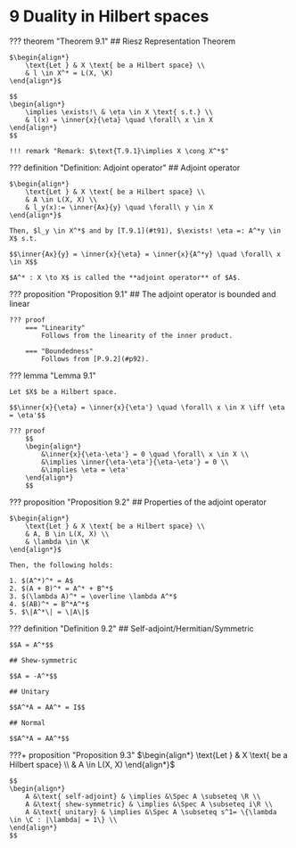 # 9 Duality in Hilbert spaces

??? theorem "Theorem 9.1"
    ## Riesz Representation Theorem <a id="t91"></a>

    $\begin{align*}
        \text{Let } & X \text{ be a Hilbert space} \\
        & l \in X^* = L(X, \K)
    \end{align*}$

    $$
    \begin{align*}
        \implies \exists!\ & \eta \in X \text{ s.t.} \\
        & l(x) = \inner{x}{\eta} \quad \forall\ x \in X
    \end{align*}
    $$

    !!! remark "Remark: $\text{T.9.1}\implies X \cong X^*$"

??? definition "Definition: Adjoint operator"
    ## Adjoint operator <a id="d91"></a>

    $\begin{align*}
        \text{Let } & X \text{ be a Hilbert space} \\
        & A \in L(X, X) \\
        & l_y(x):= \inner{Ax}{y} \quad \forall\ y \in X
    \end{align*}$

    Then, $l_y \in X^*$ and by [T.9.1](#t91), $\exists! \eta =: A^*y \in X$ s.t.

    $$\inner{Ax}{y} = \inner{x}{\eta} = \inner{x}{A^*y} \quad \forall\ x \in X$$

    $A^* : X \to X$ is called the **adjoint operator** of $A$.


??? proposition "Proposition 9.1"
    ## The adjoint operator is bounded and linear <a id="p91"></a>

    ??? proof
        === "Linearity"
            Follows from the linearity of the inner product.

        === "Boundedness"
            Follows from [P.9.2](#p92).


??? lemma "Lemma 9.1"
    <a id="l91"></a>

    Let $X$ be a Hilbert space.

    $$\inner{x}{\eta} = \inner{x}{\eta'} \quad \forall\ x \in X \iff \eta = \eta'$$

    ??? proof
        $$
        \begin{align*}
            &\inner{x}{\eta-\eta'} = 0 \quad \forall\ x \in X \\
            &\implies \inner{\eta-\eta'}{\eta-\eta'} = 0 \\
            &\implies \eta = \eta'
        \end{align*}
        $$

??? proposition "Proposition 9.2"
    ## Properties of the adjoint operator <a id="p92"></a>

    $\begin{align*}
        \text{Let } & X \text{ be a Hilbert space} \\
        & A, B \in L(X, X) \\
        & \lambda \in \K
    \end{align*}$

    Then, the following holds:

    1. $(A^*)^* = A$
    2. $(A + B)^* = A^* + B^*$
    3. $(\lambda A)^* = \overline \lambda A^*$
    4. $(AB)^* = B^*A^*$
    5. $\|A^*\| = \|A\|$


??? definition "Definition 9.2"
    ## Self-adjoint/Hermitian/Symmetric

    $$A = A^*$$

    ## Shew-symmetric

    $$A = -A^*$$

    ## Unitary

    $$A^*A = AA^* = I$$

    ## Normal

    $$A^*A = AA^*$$


???+ proposition "Proposition 9.3"
    $\begin{align*}
        \text{Let } & X \text{ be a Hilbert space} \\
        & A \in L(X, X)
    \end{align*}$

    $$
    \begin{align*}
        A &\text{ self-adjoint} & \implies &\Spec A \subseteq \R \\
        A &\text{ shew-symmetric} & \implies &\Spec A \subseteq i\R \\
        A &\text{ unitary} & \implies &\Spec A \subseteq s^1= \{\lambda \in \C : |\lambda| = 1\} \\
    \end{align*}
    $$